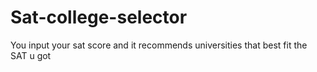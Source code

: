 # Sat-college-selector
You input your sat score and it recommends universities that best fit the SAT u got
